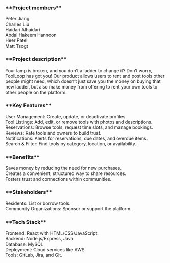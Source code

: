 <h3>**Project members**</h3>

Peter Jiang<br>
Charles Liu<br>
Haidari Alhaidari<br>
Abdal Hakeem Hannoon<br>
Heer Patel<br>
Matt Tsogt


<h3>**Project description**</h3>
Your lamp is broken, and you don’t a ladder to change it? Don’t worry, ToolLoop has got you! Our product allows users to rent and post tools other people might need, which doesn’t just save you the money on buying that new ladder, but also make money from offering to rent your own tools to other people on the platform. 

<h3>**Key Features**</h3>
User Management: Create, update, or deactivate profiles.<br>
Tool Listings: Add, edit, or remove tools with photos and descriptions.<br>
Reservations: Browse tools, request time slots, and manage bookings.<br>
Reviews: Rate tools and owners to build trust.<br>
Notifications: Alerts for reservations, due dates, and overdue items.<br>
Search & Filter: Find tools by category, location, or availability.

<h3>**Benefits**</h3>
Saves money by reducing the need for new purchases.<br>
Creates a convenient, structured way to share resources.<br>
Fosters trust and connections within communities.

<h3>**Stakeholders**</h3>
Residents: List or borrow tools.<br>
Community Organizations: Sponsor or support the platform.

<h3>**Tech Stack**</h3>
Frontend: React with HTML/CSS/JavaScript.<br>
Backend: Node.js/Express, Java<br>
Database: MySQL<br>
Deployment: Cloud services like AWS.<br>
Tools: GitLab, Jira, and Git.<br>
